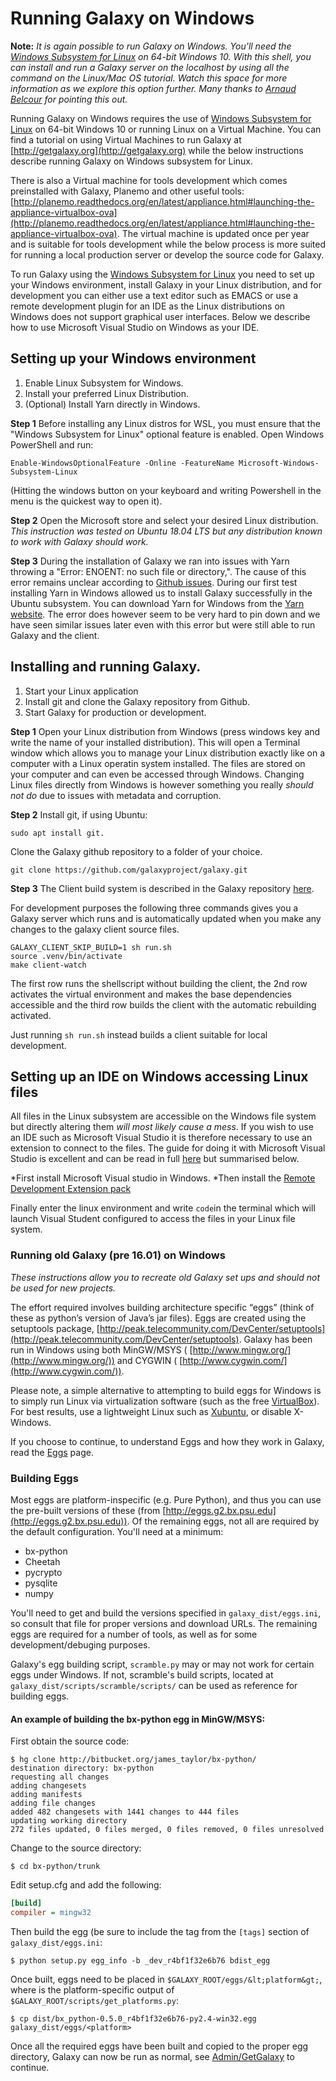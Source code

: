 # Running Galaxy on Windows

<div class="well well-sm">

**Note:** *It is again possible to run Galaxy on Windows.  You'll need the [Windows Subsystem for Linux](https://msdn.microsoft.com/commandline/wsl/about) on 64-bit Windows 10.  With this shell, you can install and run a Galaxy server on the localhost by using all the command on the Linux/Mac OS tutorial. Watch this space for more information as we explore this option further.  Many thanks to [Arnaud Belcour](https://github.com/ArnaudBelcour) for pointing this out.*

</div>

Running Galaxy on Windows requires the use of [Windows Subsystem for Linux](https://msdn.microsoft.com/commandline/wsl/about) on 64-bit Windows 10 or running Linux on a Virtual Machine. You can find a tutorial on using Virtual Machines to run Galaxy at [http://getgalaxy.org](http://getgalaxy.org) while the below instructions describe running Galaxy on Windows subsystem for Linux.

There is also a Virtual machine for tools development which comes preinstalled with Galaxy, Planemo and other useful tools: [http://planemo.readthedocs.org/en/latest/appliance.html#launching-the-appliance-virtualbox-ova](http://planemo.readthedocs.org/en/latest/appliance.html#launching-the-appliance-virtualbox-ova). The virtual machine is updated once per year and is suitable for tools development while the below process is more suited for running a local production server or develop the source code for Galaxy.

To run Galaxy using the [Windows Subsystem for Linux](https://msdn.microsoft.com/commandline/wsl/about) you need to set up your Windows environment, install Galaxy in your Linux distribution, and for development you can either use a text editor such as EMACS or use a remote development plugin for an IDE as the Linux distributions on Windows does not support graphical user interfaces. Below we describe how to use Microsoft Visual Studio on Windows as your IDE.

## Setting up your Windows environment

1. Enable Linux Subsystem for Windows.
2. Install your preferred Linux Distribution.
3. (Optional) Install Yarn directly in Windows.

**Step 1**
Before installing any Linux distros for WSL, you must ensure that the "Windows Subsystem for Linux" optional feature is enabled. Open Windows PowerShell and run:
~~~~
Enable-WindowsOptionalFeature -Online -FeatureName Microsoft-Windows-Subsystem-Linux
~~~~
(Hitting the windows button on your keyboard and writing Powershell in the menu is the quickest way to open it).

**Step 2**
Open the Microsoft store and select your desired Linux distribution. *This instruction was tested on Ubuntu 18.04 LTS but any distribution known to work with Galaxy should work.*

**Step 3**
During the installation of Galaxy we ran into issues with Yarn throwing a "Error: ENOENT: no such file or directory,". The cause of this error remains unclear according to [Github issues](https://github.com/yarnpkg/yarn/issues/5275). During our first test installing Yarn in Windows allowed us to install Galaxy successfully in the Ubuntu subsystem. You can download Yarn for Windows from the [Yarn website](https://yarnpkg.com/lang/en/docs/install/#windows-stable). The error does however seem to be very hard to pin down and we have seen similar issues later even with this error but were still able to run Galaxy and the client.

## Installing and running Galaxy.

1. Start your Linux application
2. Install git and clone the Galaxy repository from Github.
3. Start Galaxy for production or development.

**Step 1**
Open your Linux distribution from Windows (press windows key and write the name of your installed distribution). This will open a Terminal window which allows you to manage your Linux distribution exactly like on a computer with a Linux operatin system installed. The files are stored on your computer and can even be accessed through Windows. Changing Linux files directly from Windows is however something you really *should not do* due to issues with metadata and corruption. 

**Step 2**
Install git, if using Ubuntu:
~~~~
sudo apt install git.
~~~~

Clone the Galaxy github repository to a folder of your choice.
~~~~
git clone https://github.com/galaxyproject/galaxy.git
~~~~

**Step 3**
The Client build system is described in the Galaxy repository [here](https://github.com/galaxyproject/galaxy/blob/dev/client/README.md). 

For development purposes the following three commands gives you a Galaxy server which runs and is automatically updated when you make any changes to the galaxy client source files.
~~~~
GALAXY_CLIENT_SKIP_BUILD=1 sh run.sh
source .venv/bin/activate
make client-watch
~~~~
The first row runs the shellscript without building the client, the 2nd row activates the virtual environment and makes the base dependencies accessible and the third row builds the client with the automatic rebuilding activated. 

Just running `sh run.sh` instead builds a client suitable for local development.

## Setting up an IDE on Windows accessing Linux files

All files in the Linux subsystem are accessible on the Windows file system but directly altering them *will most likely cause a mess*. If you wish to use an IDE such as Microsoft Visual Studio it is therefore necessary to use an extension to connect to the files. The guide for doing it with Microsoft Visual Studio is excellent and can be read in full [here](https://code.visualstudio.com/docs/remote/wsl) but summarised below.

*First install Microsoft Visual studio in Windows.
*Then install the [Remote Development Extension pack](https://aka.ms/vscode-remote/download/extension)

Finally enter the linux environment and write `code`in the terminal which will launch Visual Student configured to access the files in your Linux file system.

### Running old Galaxy (pre 16.01) on Windows
*These instructions allow you to recreate old Galaxy set ups and should not be used for new projects.*

The effort required involves building architecture specific “eggs” (think of these as python’s version of Java’s jar files). Eggs are created using the setuptools package, [http://peak.telecommunity.com/DevCenter/setuptools](http://peak.telecommunity.com/DevCenter/setuptools). Galaxy has been run in Windows using both MinGW/MSYS ( [http://www.mingw.org/](http://www.mingw.org/)) and CYGWIN ( [http://www.cygwin.com/](http://www.cygwin.com/)).

Please note, a simple alternative to attempting to build eggs for Windows is to simply run Linux via virtualization software (such as the free [VirtualBox](http://www.virtualbox.org/)). For best results, use a lightweight Linux such as [Xubuntu](http://www.xubuntu.org/), or disable X-Windows.

If you choose to continue, to understand Eggs and how they work in Galaxy, read the [Eggs](Admin%2FConfig%2FEggs) page.

### Building Eggs

Most eggs are platform-inspecific (e.g. Pure Python), and thus you can use the pre-built versions of these (from [http://eggs.g2.bx.psu.edu](http://eggs.g2.bx.psu.edu)). Of the remaining eggs, not all are required by the default configuration. You'll need at a minimum:

- bx-python 
- Cheetah 
- pycrypto 
- pysqlite 
- numpy 

You'll need to get and build the versions specified in `galaxy_dist/eggs.ini`, so consult that file for proper versions and download URLs. The remaining eggs are required for a number of tools, as well as for some development/debuging purposes.

Galaxy's egg building script, `scramble.py` may or may not work for certain eggs under Windows. If not, scramble's build scripts, located at `galaxy_dist/scripts/scramble/scripts/` can be used as reference for building eggs.

#### An example of building the bx-python egg in MinGW/MSYS:

First obtain the source code:

```console
$ hg clone http://bitbucket.org/james_taylor/bx-python/
destination directory: bx-python
requesting all changes
adding changesets
adding manifests
adding file changes
added 482 changesets with 1441 changes to 444 files
updating working directory
272 files updated, 0 files merged, 0 files removed, 0 files unresolved
```

Change to the source directory:

```console
$ cd bx-python/trunk
```

Edit setup.cfg and add the following:

```ini
[build]
compiler = mingw32
```

Then build the egg (be sure to include the tag from the `[tags]` section of `galaxy_dist/eggs.ini`:

```console
$ python setup.py egg_info -b _dev_r4bf1f32e6b76 bdist_egg
```

Once built, eggs need to be placed in `$GALAXY_ROOT/eggs/&lt;platform&gt;`, where <platform> is the platform-specific output of `$GALAXY_ROOT/scripts/get_platforms.py`:

```console
$ cp dist/bx_python-0.5.0_r4bf1f32e6b76-py2.4-win32.egg galaxy_dist/eggs/<platform>
```

Once all the required eggs have been built and copied to the proper egg directory, Galaxy can now be run as normal, see [Admin/GetGalaxy](Admin%2FGetGalaxy) to continue.
